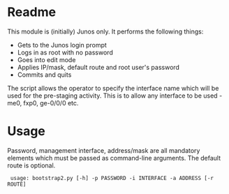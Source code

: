 # Readme
This module is (initially) Junos only.  It performs the following things:

* Gets to the Junos login prompt
* Logs in as root with no password
* Goes into edit mode
* Applies IP/mask, default route and root user's password
* Commits and quits

The script allows the operator to specify the interface name which will be used for the pre-staging activity.  This is to allow any interface to be used - me0, fxp0, ge-0/0/0 etc.

# Usage
Password, management interface, address/mask are all mandatory elements which must be passed as command-line arguments.
The default route is optional. 

` usage: bootstrap2.py [-h] -p PASSWORD -i INTERFACE -a ADDRESS [-r ROUTE]`